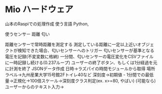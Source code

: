 # Mio ハードウェア

山本のRaspiでの処理作成
使う言語
Python,

使うセンサー
距離
匂い

距離センサーで常時距離を測定する
測定している距離に一定以上近いオブジェクトが検知できた場合、匂いセンサーへのトリガー
匂いセンサーが基準となる電圧を記録(不変変数に格納)
一分間、匂いセンサーの電圧変化をCSVファイルに一時記録し続ける(0.237ループ)
ユーザーの終了ボタン、もしくは1分経過を元に計測を終了
JSONデータ作成
日時→ラズパイの時間モジュールから取得
場所ラベル→九州産業大学15号館2Fトイレ40など
深刻度→初期値 - 1分間での最低量→正規化→100倍スケール→深刻度クラス判定(ex. x>=80, やばい)
(可能なら)ユーザーからのテキスト入力→